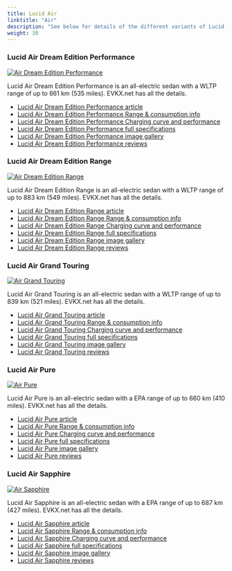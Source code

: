 ```yaml
---
title: Lucid Air
linktitle: "Air"
description: "See below for details of the different variants of Lucid Air"
weight: 30
---
```

### Lucid Air Dream Edition Performance

<a href="air_dream_edition_performance/"><img src="https://media.evkx.net/multimedia/models/lucid/air/air_dream_edition_performance/main_1_st.jpg" class="img-fluid" alt="Air Dream Edition Performance" ></a>

Lucid Air Dream Edition Performance is an all-electric sedan with a WLTP range of up to 861 km (535 miles). EVKX.net has all the details. 

- [Lucid Air Dream Edition Performance article](air_dream_edition_performance/)
- [Lucid Air Dream Edition Performance Range & consumption info](air_dream_edition_performance/rangeandconsumption)
- [Lucid Air Dream Edition Performance Charging curve and performance](air_dream_edition_performance/chargingcurve)
- [Lucid Air Dream Edition Performance full specifications](air_dream_edition_performance/specifications)
- [Lucid Air Dream Edition Performance image gallery](air_dream_edition_performance/gallery)
- [Lucid Air Dream Edition Performance reviews](air_dream_edition_performance/reviews)

### Lucid Air Dream Edition Range

<a href="air_dream_edition_range/"><img src="https://media.evkx.net/multimedia/models/lucid/air/air_dream_edition_range/main_1_st.jpg" class="img-fluid" alt="Air Dream Edition Range" ></a>

Lucid Air Dream Edition Range is an all-electric sedan with a WLTP range of up to 883 km (549 miles). EVKX.net has all the details. 

- [Lucid Air Dream Edition Range article](air_dream_edition_range/)
- [Lucid Air Dream Edition Range Range & consumption info](air_dream_edition_range/rangeandconsumption)
- [Lucid Air Dream Edition Range Charging curve and performance](air_dream_edition_range/chargingcurve)
- [Lucid Air Dream Edition Range full specifications](air_dream_edition_range/specifications)
- [Lucid Air Dream Edition Range image gallery](air_dream_edition_range/gallery)
- [Lucid Air Dream Edition Range reviews](air_dream_edition_range/reviews)

### Lucid Air Grand Touring

<a href="air_grand_touring/"><img src="https://media.evkx.net/multimedia/models/lucid/air/air_grand_touring/main_1_st.jpg" class="img-fluid" alt="Air Grand Touring" ></a>

Lucid Air Grand Touring is an all-electric sedan with a WLTP range of up to 839 km (521 miles). EVKX.net has all the details. 

- [Lucid Air Grand Touring article](air_grand_touring/)
- [Lucid Air Grand Touring Range & consumption info](air_grand_touring/rangeandconsumption)
- [Lucid Air Grand Touring Charging curve and performance](air_grand_touring/chargingcurve)
- [Lucid Air Grand Touring full specifications](air_grand_touring/specifications)
- [Lucid Air Grand Touring image gallery](air_grand_touring/gallery)
- [Lucid Air Grand Touring reviews](air_grand_touring/reviews)

### Lucid Air Pure

<a href="air_pure/"><img src="https://media.evkx.net/multimedia/models/lucid/air/air_pure/main_1_st.jpg" class="img-fluid" alt="Air Pure" ></a>

Lucid Air Pure is an all-electric sedan with a EPA range of up to 660 km (410 miles). EVKX.net has all the details. 

- [Lucid Air Pure article](air_pure/)
- [Lucid Air Pure Range & consumption info](air_pure/rangeandconsumption)
- [Lucid Air Pure Charging curve and performance](air_pure/chargingcurve)
- [Lucid Air Pure full specifications](air_pure/specifications)
- [Lucid Air Pure image gallery](air_pure/gallery)
- [Lucid Air Pure reviews](air_pure/reviews)

### Lucid Air Sapphire

<a href="air_sapphire/"><img src="https://media.evkx.net/multimedia/models/lucid/air/air_sapphire/main_1_st.jpg" class="img-fluid" alt="Air Sapphire" ></a>

Lucid Air Sapphire is an all-electric sedan with a EPA range of up to 687 km (427 miles). EVKX.net has all the details. 

- [Lucid Air Sapphire article](air_sapphire/)
- [Lucid Air Sapphire Range & consumption info](air_sapphire/rangeandconsumption)
- [Lucid Air Sapphire Charging curve and performance](air_sapphire/chargingcurve)
- [Lucid Air Sapphire full specifications](air_sapphire/specifications)
- [Lucid Air Sapphire image gallery](air_sapphire/gallery)
- [Lucid Air Sapphire reviews](air_sapphire/reviews)

